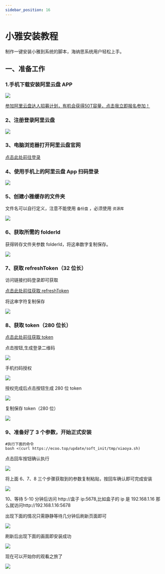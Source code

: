 ```yaml
---
sidebar_position: 16
---
```


# 小雅安装教程

制作一键安装小雅到系统的脚本，海纳思系统用户轻松上手。


## 一、准备工作

### 1.手机下载安装阿里云盘 APP

![](./img/xiaoya1.jpg)   
 
[参加阿里云盘达人招募计划，有机会获得50T容量，点击我立即报名参加！](https://pages.aliyundrive.com/mobile-page/web/signup.html?code=c5dd55f)

### 2、注册登录阿里云盘

![](./img/xiaoya2.png)

### 3、电脑浏览器打开阿里云盘官网


[点击此处前往登录](https://www.alipan.com/)  


### 4、使用手机上的阿里云盘 App 扫码登录

![](./img/xiaoya3.png)

### 5、创建小雅缓存的文件夹

文件名可以自行定义，注意不能使用 `备份盘`  ，必须使用 `资源库`   

![](./img/xiaoya4.png)

### 6、获取所需的 folderId

获得转存文件夹参数 folderId，将这串数字复制保存。  

![](./img/xiaoya5.jpg)

### 7、获取 refreshToken（32 位长）

访问链接扫码登录即可获取

[点击此处前往获取 refreshToken](https://csb.histb.com/)

将这串字符复制保存

![](./img/xiaoya6.png)

### 8、获取 token（280 位长）

[点击此处前往获取 token](https://alist.nn.ci/tool/aliyundrive/request.html)

点击按钮,生成登录二维码

![](./img/xiaoya7.png)

手机扫码授权

![](./img/xiaoya8.jpg)

授权完成后点击按钮生成 280 位 token

![](./img/xiaoya9.png)

复制保存 token（280 位）

![](./img/xiaoya10.png)

### 9、准备好了 3 个参数，开始正式安装

```shell
#执行下面的命令
bash <(curl https://ecoo.top/update/soft_init/tmp/xiaoya.sh)
```

点击回车按钮确认执行

![](./img/xiaoya11.png)

将上面 6、7、8 三个步骤获取到的参数复制粘贴，按回车确认即可完成安装

![](./img/xiaoya12.png)

10、等待 5-10 分钟后访问 http://盒子 ip:5678,比如盒子的 ip 是 192.168.1.16 那么就访问http://192.168.1.16:5678

出现下面的情况只需静静等待几分钟后刷新页面即可

![](./img/xiaoya13.png)

刷新后出现下面的画面即安装成功

![](./img/xiaoya14.png)

现在可以开始你的观看之旅了

![](./img/xiaoya15.png)
